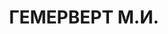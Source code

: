---
title: ГЕМЕРВЕРТ М.И.
description: "36 лет (в 1934), еврей, электромонтер \n  председатель Восточно-Сибирской\
  \ К.К., Иркутск \n  член ЕКП 2 мес. 1919 г. член ВКП(б) с III.1919 г., делегат XVII\
  \ съезда ВКП(б) от Восточно-Сибирской области \n  Участие в гражданской войне: 1918-1928\
  \ гг. в Красной Армии \n  Исключен из партии, арестован в 1937г."
---